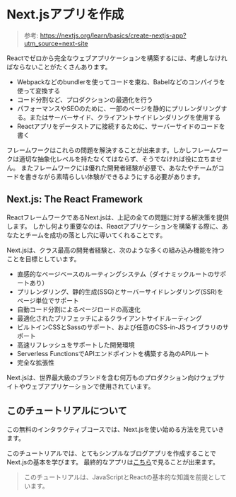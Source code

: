# Next.jsアプリを作成

> 参考: https://nextjs.org/learn/basics/create-nextjs-app?utm_source=next-site

Reactでゼロから完全なウェブアプリケーションを構築するには、考慮しなければならないことがたくさんあります。

- Webpackなどのbundlerを使ってコードを束ね、Babelなどのコンパイラを使って変換する
- コード分割など、プロダクションの最適化を行う
- パフォーマンスやSEOのために、一部のページを静的にプリレンダリングする。またはサーバーサイド、クライアントサイドレンダリングを使用する
- Reactアプリをデータストアに接続するために、サーバーサイドのコードを書く

フレームワークはこれらの問題を解決することが出来ます。しかしフレームワークは適切な抽象化レベルを持たなくてはならず、そうでなければ役に立ちません。
またフレームワークには優れた開発者経験が必要で、あなたやチームがコードを書きながら素晴らしい体験ができるようにする必要があります。

## Next.js: The React Framework

ReactフレームワークであるNext.jsは、上記の全ての問題に対する解決策を提供します。
しかし何より重要なのは、Reactアプリケーションを構築する際に、あなたとチームを成功の落とし穴に導いてくれることです。

Next.jsは、クラス最高の開発者経験と、次のような多くの組み込み機能を持つことを目標としています。

- 直感的なページベースのルーティングシステム（ダイナミックルートのサポートあり）
- プリレンダリング、静的生成(SSG)とサーバーサイドレンダリング(SSR)をページ単位でサポート
- 自動コード分割によるページロードの高速化
- 最適化されたプリフェッチによるクライアントサイドルーティング
- ビルトインCSSとSassのサポート、および任意のCSS-in-JSライブラリのサポート
- 高速リフレッシュをサポートした開発環境
- Serverless FunctionsでAPIエンドポイントを構築する為のAPIルート
- 完全な拡張性

Next.jsは、世界最大級のブランドを含む何万ものプロダクション向けウェブサイトやウェブアプリケーションで使用されています。

## このチュートリアルについて

この無料のインタラクティブコースでは、Next.jsを使い始める方法を見ていきます。

このチュートリアルでは、とてもシンプルなブログアプリを作成することでNext.jsの基本を学びます。
最終的なアプリは[こちら](https://next-learn-starter.vercel.app/)で見ることが出来ます。

> このチュートリアルは、JavaScriptとReactの基本的な知識を前提としています。
